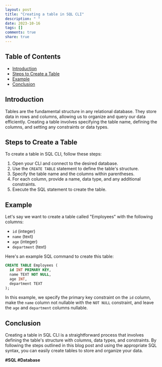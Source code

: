 ```yaml
---
layout: post
title: "Creating a table in SQL CLI"
description: " "
date: 2023-10-16
tags: []
comments: true
share: true
---
```


## Table of Contents
- [Introduction](#introduction)
- [Steps to Create a Table](#steps-to-create-a-table)
- [Example](#example)
- [Conclusion](#conclusion)

## Introduction
Tables are the fundamental structure in any relational database. They store data in rows and columns, allowing us to organize and query our data efficiently. Creating a table involves specifying the table name, defining the columns, and setting any constraints or data types.

## Steps to Create a Table
To create a table in SQL CLI, follow these steps:

1. Open your CLI and connect to the desired database.
2. Use the `CREATE TABLE` statement to define the table's structure.
3. Specify the table name and the columns within parentheses.
4. For each column, provide a name, data type, and any additional constraints.
5. Execute the SQL statement to create the table.

## Example
Let's say we want to create a table called "Employees" with the following columns:
- `id` (integer)
- `name` (text)
- `age` (integer)
- `department` (text)

Here's an example SQL command to create this table:

```sql
CREATE TABLE Employees (
  id INT PRIMARY KEY,
  name TEXT NOT NULL,
  age INT,
  department TEXT
);
```

In this example, we specify the primary key constraint on the `id` column, make the `name` column not nullable with the `NOT NULL` constraint, and leave the `age` and `department` columns nullable.

## Conclusion
Creating a table in SQL CLI is a straightforward process that involves defining the table's structure with columns, data types, and constraints. By following the steps outlined in this blog post and using the appropriate SQL syntax, you can easily create tables to store and organize your data.

**#SQL #Database**